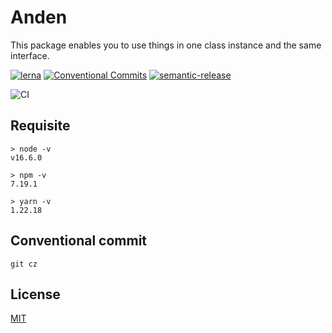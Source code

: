 # Anden

This package enables you to use things in one class instance and the same interface.

[![lerna](https://img.shields.io/badge/maintained%20with-lerna-cc00ff.svg)](https://lerna.js.org/)
[![Conventional Commits](https://img.shields.io/badge/Conventional%20Commits-1.0.0-yellow.svg)](https://conventionalcommits.org)
[![semantic-release](https://img.shields.io/badge/%20%20%F0%9F%93%A6%F0%9F%9A%80-semantic--release-e10079.svg)](https://github.com/semantic-release/semantic-release)

![CI](https://github.com/jamashita/anden/workflows/CI/badge.svg)

## Requisite

```
> node -v
v16.6.0

> npm -v
7.19.1

> yarn -v
1.22.18
```

## Conventional commit

```
git cz
```

## License

[MIT](LICENSE)